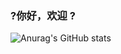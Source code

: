 ### ?你好，欢迎 ?
![Anurag's GitHub stats](https://github-readme-stats.vercel.app/api?username=anuraghazra&theme=buefy&repo=buefy&show_icons=true)
